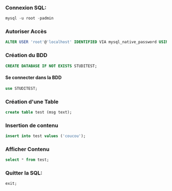 ### Connexion SQL:
```sql
mysql -u root -padmin
```

### Autoriser Accès
```sql
ALTER USER 'root'@'localhost' IDENTIFIED VIA mysql_native_password USING PASSWORD('admin');
```

### Création du BDD
```sql
CREATE DATABASE IF NOT EXISTS STUDITEST;
```

#### Se connecter dans la BDD
```sql
use STUDITEST;
```

### Création d'une Table
```sql
create table test (msg text);
```

### Insertion de contenu
```sql
insert into test values ('coucou');
```

### Afficher Contenu
```sql
select * from test;
```

### Quitter la SQL:
```sql
exit;
```
